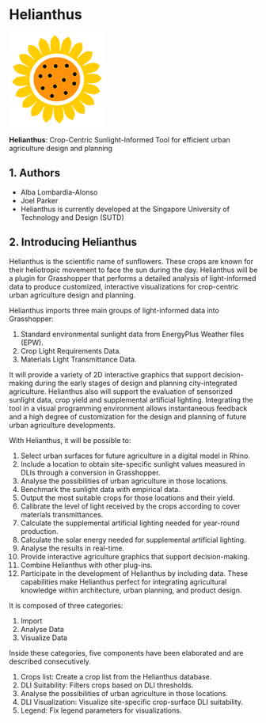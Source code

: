 Helianthus
==========

![Helianthus](./Resources/helianthus-icon-192.png)

**Helianthus**: Crop-Centric Sunlight-Informed Tool for efficient urban agriculture design and planning

1\. Authors
-----------

- Alba Lombardia-Alonso
- Joel Parker
- Helianthus is currently developed at the Singapore University of Technology and Design (SUTD)

2\. Introducing Helianthus
-----------

Helianthus is the scientific name of sunflowers. These crops are known for their heliotropic movement to face the sun during the day. Helianthus will be a plugin for Grasshopper that performs a detailed analysis of light-informed data to produce customized, interactive visualizations for crop-centric urban agriculture design and planning.

Helianthus imports three main groups of light-informed data into Grasshopper: 
1. Standard environmental sunlight data from EnergyPlus Weather files (EPW).
2. Crop Light Requirements Data.
3. Materials Light Transmittance Data.

It will provide a variety of 2D interactive graphics that support decision-making during the early stages of design and planning city-integrated agriculture. Helianthus also will support the evaluation of sensorized sunlight data, crop yield and supplemental artificial lighting. Integrating the tool in a visual programming environment allows instantaneous feedback and a high degree of customization for the design and planning of future urban agriculture developments.

With Helianthus, it will be possible to:
1. Select urban surfaces for future agriculture in a digital model in Rhino.
2. Include a location to obtain site-specific sunlight values measured in DLIs through a conversion in Grasshopper.
3. Analyse the possibilities of urban agriculture in those locations.
4. Benchmark the sunlight data with empirical data.
5. Output the most suitable crops for those locations and their yield.
6. Calibrate the level of light received by the crops according to cover materials transmittances.
7. Calculate the supplemental artificial lighting needed for year-round production.
8. Calculate the solar energy needed for supplemental artificial lighting.
9. Analyse the results in real-time.
10. Provide interactive agriculture graphics that support decision-making.
11. Combine Helianthus with other plug-ins.
12. Participate in the development of Helianthus by including data. These capabilities make Helianthus perfect for integrating agricultural knowledge within architecture, urban planning, and product design.

It is composed of three categories:
1. Import
2. Analyse Data
3. Visualize Data

Inside these categories, five components have been elaborated and are described consecutively.
1. Crops list: Create a crop list from the Helianthus database.
2. DLI Suitability: Filters crops based on DLI thresholds.
3. Analyse the possibilities of urban agriculture in those locations.
4. DLI Visualization: Visualize site-specific crop-surface DLI suitability.
5. Legend: Fix legend parameters for visualizations.